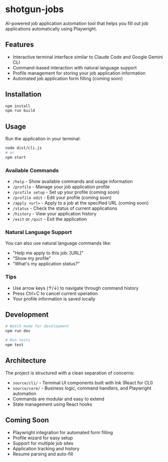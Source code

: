 # shotgun-jobs

AI-powered job application automation tool that helps you fill out job applications automatically using Playwright.

## Features

- Interactive terminal interface similar to Claude Code and Google Gemini CLI
- Command-based interaction with natural language support
- Profile management for storing your job application information
- Automated job application form filling (coming soon)

## Installation

```bash
npm install
npm run build
```

## Usage

Run the application in your terminal:

```bash
node dist/cli.js
# or
npm start
```

### Available Commands

- `/help` - Show available commands and usage information
- `/profile` - Manage your job application profile
- `/profile setup` - Set up your profile (coming soon)
- `/profile edit` - Edit your profile (coming soon)
- `/apply <url>` - Apply to a job at the specified URL (coming soon)
- `/status` - Check the status of current applications
- `/history` - View your application history
- `/exit` or `/quit` - Exit the application

### Natural Language Support

You can also use natural language commands like:
- "Help me apply to this job: [URL]"
- "Show my profile"
- "What's my application status?"

### Tips

- Use arrow keys (↑/↓) to navigate through command history
- Press Ctrl+C to cancel current operation
- Your profile information is saved locally

## Development

```bash
# Watch mode for development
npm run dev

# Run tests
npm test
```

## Architecture

The project is structured with a clean separation of concerns:

- `source/cli/` - Terminal UI components built with Ink (React for CLI)
- `source/core/` - Business logic, command handlers, and Playwright automation
- Commands are modular and easy to extend
- State management using React hooks

## Coming Soon

- Playwright integration for automated form filling
- Profile wizard for easy setup
- Support for multiple job sites
- Application tracking and history
- Resume parsing and auto-fill
